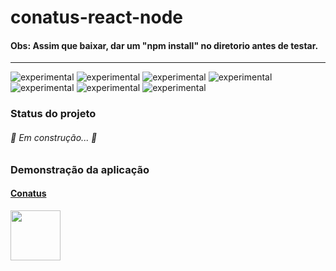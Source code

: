 # conatus-react-node

#### Obs: Assim que baixar, dar um "npm install" no diretorio antes de testar.

--------------------------------------------------------------------------------------------

![experimental](https://img.shields.io/static/v1?label=&message=Js&color=yellow)
![experimental](https://img.shields.io/static/v1?label=&message=HTML&color=orange)
![experimental](https://img.shields.io/static/v1?label=&message=Sql&color=red)
![experimental](https://img.shields.io/static/v1?label=&message=Css&color=blue)
![experimental](https://img.shields.io/static/v1?label=&message=Node&color=green)
![experimental](https://img.shields.io/static/v1?label=&message=Bootstrap&color=violet)
![experimental](https://img.shields.io/static/v1?label=&message=React&color=darkblue)

### Status do projeto

###### 🚧  Em construção...  🚧 


### Demonstração da aplicação

<h4> <a href="http://conatus.infinityfreeapp.com/"> Conatus </a>
</h4>


 <p><a align="center"><img src="https://media.giphy.com/media/nif38LVYo7EkYq1TI3/giphy.gif" width="80" height="80"</a> </p>
